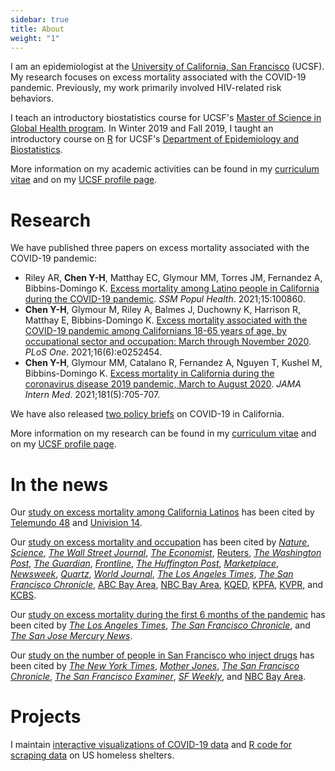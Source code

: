 ```yaml
---
sidebar: true
title: About 
weight: "1"
---
```


I am an epidemiologist at the [University of California, San Francisco](https://ucsf.edu) (UCSF). My research focuses on excess mortality associated with the COVID-19 pandemic. Previously, my work primarily involved HIV-related risk behaviors. 

I teach an introductory biostatistics course for UCSF's [Master of Science in Global Health program](https://globalhealthsciences.ucsf.edu/education/masters-program). In Winter 2019 and Fall 2019, I taught an introductory course on [R](https://r-project.org) for UCSF's [Department of Epidemiology and Biostatistics](https://epibiostat.ucsf.edu).

More information on my academic activities can be found in my [curriculum vitae](cv_yea-hung_chen.pdf) and on my [UCSF profile page](https://profiles.ucsf.edu/yea-hung.chen).

# Research

We have published three papers on excess mortality associated with the COVID-19 pandemic:

- Riley AR, **Chen Y-H**, Matthay EC, Glymour MM, Torres JM, Fernandez A, Bibbins-Domingo K. [Excess mortality among Latino people in California during the COVID-19 pandemic](https://doi.org/10.1016/j.ssmph.2021.100860). *SSM Popul Health*. 2021;15:100860.
- **Chen Y-H**, Glymour M, Riley A, Balmes J, Duchowny K, Harrison R, Matthay E, Bibbins-Domingo K. [Excess mortality associated with the COVID-19 pandemic among Californians 18-65 years of age, by occupational sector and occupation: March through November 2020](https://dx.doi.org/10.1371/journal.pone.0252454). *PLoS One*. 2021;16(6):e0252454. 
- **Chen Y-H**, Glymour MM, Catalano R, Fernandez A, Nguyen T, Kushel M, Bibbins-Domingo K. [Excess mortality in California during the coronavirus disease 2019 pandemic, March to August 2020](https://dx.doi.org/10.1001/jamainternmed.2020.7578). *JAMA Intern Med*. 2021;181(5):705-707.

We have also released [two policy briefs](https://epibiostat.ucsf.edu/news/california-covid-related-deaths-research-policy-briefs) on COVID-19 in California.

More information on my research can be found in my [curriculum vitae](cv_yea-hung_chen.pdf) and on my [UCSF profile page](https://profiles.ucsf.edu/yea-hung.chen).


# In the news

Our [study on excess mortality among California Latinos](https://doi.org/10.1016/j.ssmph.2021.100860) has been cited by [Telemundo 48](https://www.telemundoareadelabahia.com/noticias/local/estudio-los-latinos-son-la-comunidad-que-ha-registrado-mas-muertes-por-coronavirus/2126348/) and [Univision 14](https://www.univision.com/local/san-francisco-kdtv/estudio-revela-que-la-mayoria-de-las-muertes-por-coronavirus-en-california-han-sido-en-latinos-video).

Our [study on excess mortality and occupation](https://dx.doi.org/10.1371/journal.pone.0252454) has been cited by [*Nature*](https://www.nature.com/immersive/d41586-021-00943-x/index.html), [*Science*](press/2021_science.pdf), [*The Wall Street Journal*](https://www.wsj.com/articles/pandemic-wears-on-essential-workers-everybody-forgets-that-youre-still-on-the-front-line-11612197832), [*The Economist*](https://www.economist.com/special-report/2021/04/08/the-biggest-losers-from-covid-19), [Reuters](https://www.reuters.com/article/us-usa-economy-unemployment-idUSKBN2A128L), [*The Washington Post*](https://www.washingtonpost.com/opinions/2021/01/26/n95-masks-safest-next-best-options/), [*The Guardian*](https://www.theguardian.com/us-news/2021/feb/23/california-coronavirus-vaccines-essential-workers), [*Frontline*](https://www.pbs.org/wgbh/frontline/article/undocumented-workers-farmworker-vaccine-priority-big-ag-states/), [*The Huffington Post*](https://www.huffpost.com/entry/study-finds-essential-workers-like-cooks-are-more-likely-to-die-of-covid-19_n_60103359c5b67848ee7bac4a), [*Marketplace*](https://www.marketplace.org/2021/01/27/food-workers-greatest-risk-death-pandemic-study/),  [*Newsweek*](https://www.newsweek.com/california-governor-gavin-newsom-facing-recall-effort-puts-essential-workers-risk-1564933), [*Quartz*](https://qz.com/1962493/a-new-study-shows-occupations-with-the-highest-covid-death-rates/), [*World Journal*](https://www.worldjournal.com/wj/story/121519/5215282), [*The Los Angeles Times*](https://www.latimes.com/california/story/2021-03-01/california-farmworkers-vaccine-rollout-confusion-inequities), [*The San Francisco Chronicle*](https://www.sfchronicle.com/bayarea/article/California-s-essential-workers-dying-in-greater-15893374.php), [ABC Bay Area](https://abc7news.com/coronavirus-jobs-covid-study-ucsf/9987621/), [NBC Bay Area](https://www.nbcbayarea.com/news/coronavirus/ucsf-research-shows-industries-in-which-workers-are-most-likely-to-die-from-covid/2450833/), [KQED](https://www.kqed.org/coronavirusliveupdates/science/1972411/study-shows-california-essential-workers-with-high-excess-mortality-during-pandemic), [KPFA](https://kpfa.org/episode/upfront-february-8-2021/), [KVPR](https://www.kvpr.org/post/report-during-8-months-2020-deaths-among-farm-workers-rose-40-percent), and [KCBS](https://www.radio.com/kcbsradio/news/state/which-california-jobs-have-the-highest-covid-19-death-rate).

Our [study on excess mortality during the first 6 months of the pandemic](https://dx.doi.org/10.1001/jamainternmed.2020.7578) has been cited by [*The Los Angeles Times*](https://www.latimes.com/california/story/2021-02-16/covid-19-declines-los-angeles-latinos-devastation), [*The San Francisco Chronicle*](https://www.sfchronicle.com/bayarea/article/This-is-how-many-more-Californians-died-in-15834401.php), and [*The San Jose Mercury News*](https://www.mercurynews.com/2021/01/27/40000-excess-deaths-in-2020-and-other-things-we-learned-from-california-death-data/). 

Our [study on the number of people in San Francisco who inject drugs](https://link.springer.com/article/10.1007/s10461-015-1268-7) has been cited by [*The New York Times*](https://www.nytimes.com/2017/10/05/us/california-today-a-drug-crisis-proposal.html), [*Mother Jones*](https://www.motherjones.com/environment/2017/07/opioid-epidemic-heroin-safe-injection-site-fentanyl-meth-needle/), [*The San Francisco Chronicle*](https://www.sfchronicle.com/politics/article/San-Francisco-moving-toward-opening-nation-s-12219347.php), [*The San Francisco Examiner*](https://www.sfexaminer.com/news/san-francisco-gets-serious-about-safe-injection-sites/), [*SF Weekly*](https://www.sfweekly.com/news/safe-injection-site-inches-closer-to-reality/), and [NBC Bay Area](https://www.nbcbayarea.com/news/local/supervised-injection-sites-2/190659/).

# Projects

I maintain [interactive visualizations of COVID-19 data](https://covid-19.rbind.io) and [R code for scraping data](https://github.com/yea-hung/hsd) on US homeless shelters.

